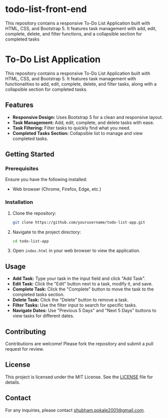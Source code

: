 # todo-list-front-end
This repository contains a responsive To-Do List Application built with HTML, CSS, and Bootstrap 5. It features task management with add, edit, complete, delete, and filter functions, and a collapsible section for completed tasks
# To-Do List Application

This repository contains a responsive To-Do List Application built with HTML, CSS, and Bootstrap 5. It features task management with functionalities to add, edit, complete, delete, and filter tasks, along with a collapsible section for completed tasks.

## Features

- **Responsive Design:** Uses Bootstrap 5 for a clean and responsive layout.
- **Task Management:** Add, edit, complete, and delete tasks with ease.
- **Task Filtering:** Filter tasks to quickly find what you need.
- **Completed Tasks Section:** Collapsible list to manage and view completed tasks.

## Getting Started

### Prerequisites

Ensure you have the following installed:

- Web browser (Chrome, Firefox, Edge, etc.)

### Installation

1. Clone the repository:
    ```bash
    git clone https://github.com/yourusername/todo-list-app.git
    ```
2. Navigate to the project directory:
    ```bash
    cd todo-list-app
    ```
3. Open `index.html` in your web browser to view the application.

## Usage

- **Add Task:** Type your task in the input field and click "Add Task".
- **Edit Task:** Click the "Edit" button next to a task, modify it, and save.
- **Complete Task:** Click the "Complete" button to move the task to the completed tasks section.
- **Delete Task:** Click the "Delete" button to remove a task.
- **Filter Tasks:** Use the filter input to search for specific tasks.
- **Navigate Dates:** Use "Previous 5 Days" and "Next 5 Days" buttons to view tasks for different dates.

## Contributing

Contributions are welcome! Please fork the repository and submit a pull request for review.

## License

This project is licensed under the MIT License. See the [LICENSE](LICENSE) file for details.

## Contact

For any inquiries, please contact [shubham.pokale2001@gmail.com](mailto:your.email@example.com).

